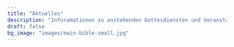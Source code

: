 ```yaml
---
title: "Aktuelles"
description: "Inforamationen zu anstehenden Gottesdiensten und Veranstaltungen"
draft: false
bg_image: "images/main-bible-small.jpg"
---
```

